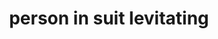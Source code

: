 ---
layout: people&body
title: person in suit levitating
emoji: person_in_suit_levitating
permalink: 🕴.html
image: assets/img/3moji/person_in_suit_levitating.png
---